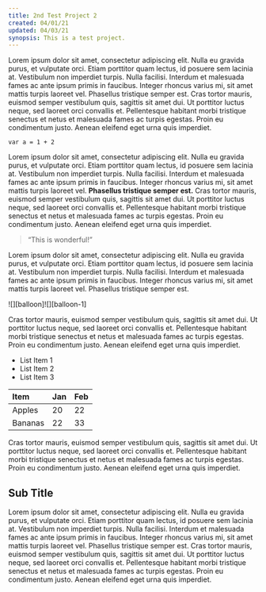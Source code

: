 ```yaml
---
title: 2nd Test Project 2
created: 04/01/21
updated: 04/03/21
synopsis: This is a test project.
---
```


Lorem ipsum dolor sit amet, consectetur adipiscing elit. Nulla eu gravida purus, et vulputate orci. Etiam porttitor quam lectus, id posuere sem lacinia at. Vestibulum non imperdiet turpis. Nulla facilisi. Interdum et malesuada fames ac ante ipsum primis in faucibus. Integer rhoncus varius mi, sit amet mattis turpis laoreet vel. Phasellus tristique semper est. Cras tortor mauris, euismod semper vestibulum quis, sagittis sit amet dui. Ut porttitor luctus neque, sed laoreet orci convallis et. Pellentesque habitant morbi tristique senectus et netus et malesuada fames ac turpis egestas. Proin eu condimentum justo. Aenean eleifend eget urna quis imperdiet.

    var a = 1 + 2

Lorem ipsum dolor sit amet, consectetur adipiscing elit. Nulla eu gravida purus, et vulputate orci. Etiam porttitor quam lectus, id posuere sem lacinia at. Vestibulum non imperdiet turpis. Nulla facilisi. Interdum et malesuada fames ac ante ipsum primis in faucibus. Integer rhoncus varius mi, sit amet mattis turpis laoreet vel. **Phasellus tristique semper est.** Cras tortor mauris, euismod semper vestibulum quis, sagittis sit amet dui. Ut porttitor luctus neque, sed laoreet orci convallis et. Pellentesque habitant morbi tristique senectus et netus et malesuada fames ac turpis egestas. Proin eu condimentum justo. Aenean eleifend eget urna quis imperdiet.

> “This is wonderful!”

Lorem ipsum dolor sit amet, consectetur adipiscing elit. Nulla eu gravida purus, et vulputate orci. Etiam porttitor quam lectus, id posuere sem lacinia at. Vestibulum non imperdiet turpis. Nulla facilisi. Interdum et malesuada fames ac ante ipsum primis in faucibus. Integer rhoncus varius mi, sit amet mattis turpis laoreet vel. Phasellus tristique semper est.

![][balloon]![][balloon-1]

Cras tortor mauris, euismod semper vestibulum quis, sagittis sit amet dui. Ut porttitor luctus neque, sed laoreet orci convallis et. Pellentesque habitant morbi tristique senectus et netus et malesuada fames ac turpis egestas. Proin eu condimentum justo. Aenean eleifend eget urna quis imperdiet.

- List Item 1
- List Item 2
- List Item 3

| Item    | Jan | Feb |
| :------ | :-- | :-- |
| Apples  | 20  | 22  |
| Bananas | 22  | 33  |

Cras tortor mauris, euismod semper vestibulum quis, sagittis sit amet dui. Ut porttitor luctus neque, sed laoreet orci convallis et. Pellentesque habitant morbi tristique senectus et netus et malesuada fames ac turpis egestas. Proin eu condimentum justo. Aenean eleifend eget urna quis imperdiet.

## Sub Title

Lorem ipsum dolor sit amet, consectetur adipiscing elit. Nulla eu gravida purus, et vulputate orci. Etiam porttitor quam lectus, id posuere sem lacinia at. Vestibulum non imperdiet turpis. Nulla facilisi. Interdum et malesuada fames ac ante ipsum primis in faucibus. Integer rhoncus varius mi, sit amet mattis turpis laoreet vel. Phasellus tristique semper est. Cras tortor mauris, euismod semper vestibulum quis, sagittis sit amet dui. Ut porttitor luctus neque, sed laoreet orci convallis et. Pellentesque habitant morbi tristique senectus et netus et malesuada fames ac turpis egestas. Proin eu condimentum justo. Aenean eleifend eget urna quis imperdiet.
